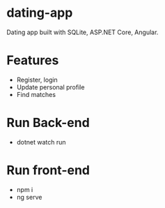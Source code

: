 # dating-app
Dating app built with SQLite, ASP.NET Core, Angular.

# Features
- Register, login
- Update personal profile
- Find matches

# Run Back-end
- dotnet watch run

# Run front-end
- npm i
- ng serve
